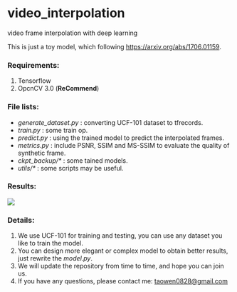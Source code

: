 # video_interpolation
video frame interpolation with deep learning

This is just a toy model, which following https://arxiv.org/abs/1706.01159.

### Requirements:

1. Tensorflow
2. OpcnCV 3.0 (**ReCommend**)

### File lists:
 - *generate_dataset.py* : converting UCF-101 dataset to tfrecords.
 - *train.py* : some train op.
 - *predict.py* : using the trained model to predict the interpolated frames.
 - *metrics.py* : include PSNR, SSIM and MS-SSIM to evaluate the quality of synthetic frame.
 - *ckpt_backup/\** : some tained models.
 - *utils/\** : some scripts may be useful.

### Results:

![](https://github.com/taowenleon/video_interpolation/blob/master/results/Figure_1.png)

### Details:
1. We use UCF-101 for training and testing, you can use any dataset you like to train the model.
2. You can design more elegant or complex model to obtain better results, just rewrite the *model.py*.
3. We will update the repository from time to time, and hope you can join us.
4. If you have any questions, please contact me: taowen0828@gmail.com